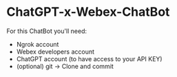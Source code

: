 # ChatGPT-x-Webex-ChatBot

For this ChatBot you'll need:
- Ngrok account
- Webex developers account
- ChatGPT account (to have access to your API KEY)
- (optional) git -> Clone and commit
